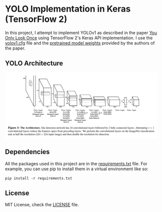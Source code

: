 # YOLO Implementation in Keras (TensorFlow 2)
In this project, I attempt to implement YOLOv1 as described in the paper [You Only Look Once](https://arxiv.org/pdf/1506.02640.pdf) using TensorFlow 2's Keras API implementation. I use the [yolov1.cfg](https://github.com/pjreddie/darknet/blob/master/cfg/yolov1.cfg) file and the [pretrained model weights](http://pjreddie.com/media/files/yolov1/yolov1.weights) provided by the authors of the paper.

## YOLO Architecture
<div style="text-align: center;">
<img src="yolo-architecture.png" width="928">
</div>

## Dependencies
All the packages used in this project are in the [requirements.txt](requirements.txt) file. For example, you can use pip to install them in a virtual environment like so:

```
pip install -r requirements.txt
```

## License
MIT License, check the [LICENSE](LICENSE) file.